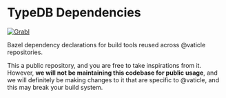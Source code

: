 # TypeDB Dependencies

[![Grabl](https://grabl.io/api/status/vaticle/dependencies/badge.svg)](https://grabl.io/vaticle/dependencies)

Bazel dependency declarations for build tools reused across @vaticle repositories.

This a public repository, and you are free to take inspirations from it. However, **we will not be maintaining this codebase for public usage**, and we will definitely be making changes to it that are specific to @vaticle, and this may break your build system.
